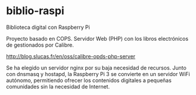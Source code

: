 # biblio-raspi
Biblioteca digital con Raspberry Pi

Proyecto basado en COPS. Servidor Web (PHP) con los libros electrónicos de gestionados por Calibre.

http://blog.slucas.fr/en/oss/calibre-opds-php-server

Se ha elegido un servidor nginx por su baja necesidad de recursos. Junto con dnsmasq y hostapd, la Raspberry Pi 3 se convierte en un servidor WiFi autónomo, permitiendo ofrecer los contenidos digitales a pequeñas comunidades sin la necesidad de Internet.

